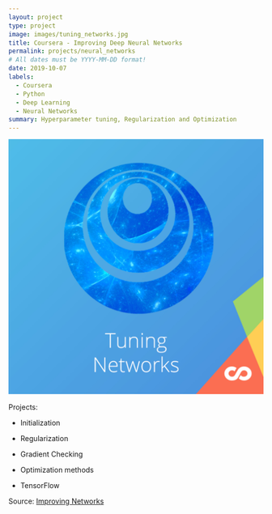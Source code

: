 ```yaml
---
layout: project
type: project
image: images/tuning_networks.jpg
title: Coursera - Improving Deep Neural Networks
permalink: projects/neural_networks
# All dates must be YYYY-MM-DD format!
date: 2019-10-07
labels:
  - Coursera
  - Python
  - Deep Learning
  - Neural Networks
summary: Hyperparameter tuning, Regularization and Optimization
---
```


<img class="ui medium right floated rounded image" src="../images/tuning_networks.jpg">

Projects:
  * Initialization
 
  * Regularization
 
  * Gradient Checking
 
  * Optimization methods
  
  * TensorFlow
 

Source: <a href="https://github.com/GuilhermeBrejeiro/Deep-Learning-Specialization/tree/master/Improving%20Deep%20Neural%20Networks%20Hyperparameters"><i class="large github icon"></i>Improving Networks</a>
